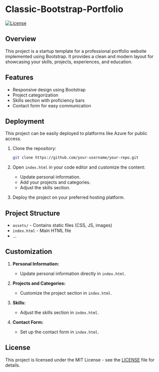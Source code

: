 # Classic-Bootstrap-Portfolio

[![License](https://img.shields.io/badge/license-MIT-blue.svg)](https://opensource.org/licenses/MIT)

## Overview

This project is a startup template for a professional portfolio website implemented using Bootstrap. It provides a clean and modern layout for showcasing your skills, projects, experiences, and education.

## Features

- Responsive design using Bootstrap
- Project categorization
- Skills section with proficiency bars
- Contact form for easy communication

## Deployment

This project can be easily deployed to platforms like Azure for public access.

1. Clone the repository:

    ```bash
    git clone https://github.com/your-username/your-repo.git
    ```

2. Open `index.html` in your code editor and customize the content:

   - Update personal information.
   - Add your projects and categories.
   - Adjust the skills section.

3. Deploy the project on your preferred hosting platform.

## Project Structure

- `assets/` - Contains static files (CSS, JS, images)
- `index.html` - Main HTML file
- ...

## Customization

1. **Personal Information:**
   - Update personal information directly in `index.html`.

2. **Projects and Categories:**
   - Customize the project section in `index.html`.

3. **Skills:**
   - Adjust the skills section in `index.html`.

4. **Contact Form:**
   - Set up the contact form in `index.html`.

## License

This project is licensed under the MIT License - see the [LICENSE](LICENSE) file for details.
